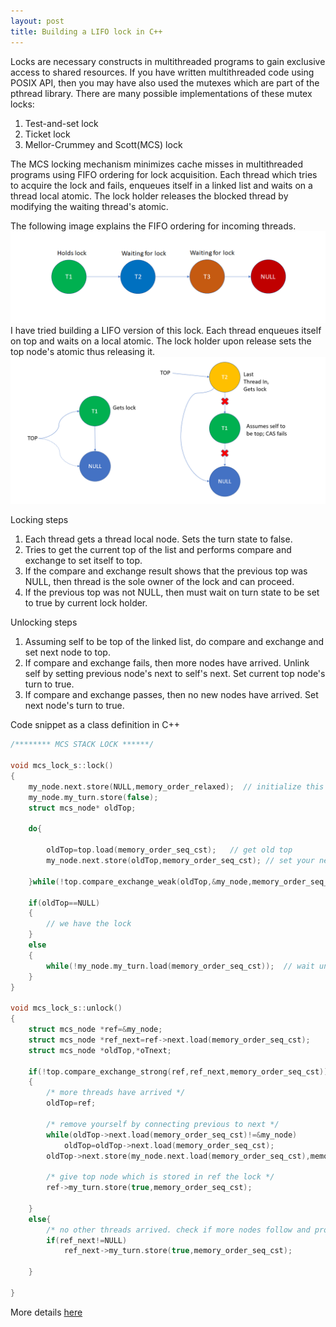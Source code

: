 ```yaml
---
layout: post
title: Building a LIFO lock in C++
---
```


Locks are necessary constructs in multithreaded programs to gain exclusive access to shared resources. If you have written multithreaded code using POSIX API, then you may have also used the mutexes which are part of the pthread library.
There are many possible implementations of these mutex locks:

1. Test-and-set lock
2. Ticket lock
3. Mellor-Crummey and Scott(MCS) lock

The MCS locking mechanism minimizes cache misses in multithreaded programs using FIFO ordering for lock acquisition.
Each thread which tries to acquire the lock and fails, enqueues itself in a linked list and waits on a thread local atomic. The lock holder releases the blocked thread by modifying the waiting thread's atomic.

The following image explains the FIFO ordering for incoming threads.
![mcs lock](/assets/images/2023/mcs.png)
I have tried building a LIFO version of this lock. Each thread enqueues itself on top and waits on a local atomic. The lock holder upon release sets the top node's atomic thus releasing it.
![lifo lock](/assets/images/2023/lifo.PNG)

Locking steps
1. Each thread gets a thread local node. Sets the turn state to false.
2. Tries to get the current top of the list and performs compare and exchange to set itself to top.
3. If the compare and exchange result shows that the previous top was NULL, then thread is the sole owner of the lock and can proceed.
4. If the previous top was not NULL, then must wait on turn state to be set to true by current lock holder.

Unlocking steps
1. Assuming self to be top of the linked list, do compare and exchange and set next node to top.
2. If compare and exchange fails, then more nodes have arrived. Unlink self by setting previous node's next to self's next. Set current top node's turn to true.
3. If compare and exchange passes, then no new nodes have arrived. Set next node's turn to true.

Code snippet as a class definition in C++
```c
/******** MCS STACK LOCK ******/

void mcs_lock_s::lock()
{
    my_node.next.store(NULL,memory_order_relaxed);  // initialize this thread my_node
    my_node.my_turn.store(false);
    struct mcs_node* oldTop;
 
    do{
        
        oldTop=top.load(memory_order_seq_cst);   // get old top
        my_node.next.store(oldTop,memory_order_seq_cst); // set your next as old top
        
    }while(!top.compare_exchange_weak(oldTop,&my_node,memory_order_seq_cst)); // cas top to set yourself as top
    
    if(oldTop==NULL)
    {
        // we have the lock
    }
    else
    {
        while(!my_node.my_turn.load(memory_order_seq_cst));  // wait until current top gives you the lock    
    }
}

void mcs_lock_s::unlock()
{
    struct mcs_node *ref=&my_node;
    struct mcs_node *ref_next=ref->next.load(memory_order_seq_cst);
    struct mcs_node *oldTop,*oTnext;
    
    if(!top.compare_exchange_strong(ref,ref_next,memory_order_seq_cst))  // cas and check if you are not top 
    {
        /* more threads have arrived */
        oldTop=ref; 
        
        /* remove yourself by connecting previous to next */
        while(oldTop->next.load(memory_order_seq_cst)!=&my_node) 
            oldTop=oldTop->next.load(memory_order_seq_cst);
        oldTop->next.store(my_node.next.load(memory_order_seq_cst),memory_order_seq_cst);

        /* give top node which is stored in ref the lock */
        ref->my_turn.store(true,memory_order_seq_cst);
        
    }
    else{
        /* no other threads arrived. check if more nodes follow and provide lock to them */
        if(ref_next!=NULL)
            ref_next->my_turn.store(true,memory_order_seq_cst);
        
    }

}
```

More details [here](https://github.com/lnxblog/ECEN4313_concurrent_programming/blob/main/finalproject-lnxblog/lifo.h)
